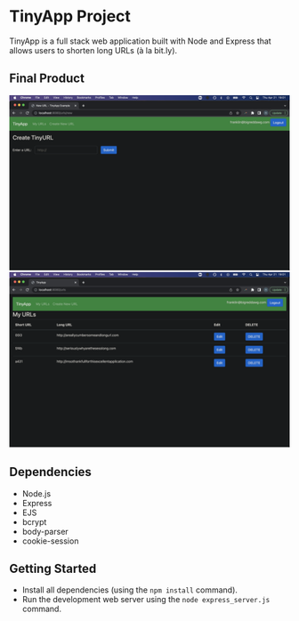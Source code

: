 # TinyApp Project

TinyApp is a full stack web application built with Node and Express that allows users to shorten long URLs (à la bit.ly).

## Final Product

!["Screenshot of the URLS page"](https://github.com/nicholasreimer/tinyapp/blob/master/Screen%20Shot%202022-04-21%20at%2019.01.45.png)
!["Screenshot of the tiny link creation process"](https://github.com/nicholasreimer/tinyapp/blob/master/Screen%20Shot%202022-04-21%20at%2019.01.27.png)

## Dependencies

- Node.js
- Express
- EJS
- bcrypt
- body-parser
- cookie-session

## Getting Started

- Install all dependencies (using the `npm install` command).
- Run the development web server using the `node express_server.js` command.
